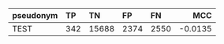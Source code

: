 <!-- Edit to set working directory-->
<!-- Get libraries situated-->
<!-- update manifest, formatted in the following way:
 "team number"  "division"  "captain"   "Your github handle"    "members"   "Display pseudonym for rankings"    "e-mails"   "match?"    "size"  "Done?"-->
<!--Read in list of github handles, retrieve predictions, score-->

| pseudonym | TP  | TN    | FP   | FN   |     MCC |
|:----------|:----|:------|:-----|:-----|--------:|
| TEST      | 342 | 15688 | 2374 | 2550 | -0.0135 |

<!-- Get threshold for better than random guessing-->
